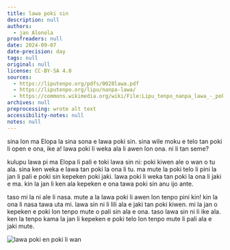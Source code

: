```yaml
---
title: lawa poki sin
description: null
authors:
  - jan Alonola
proofreaders: null
date: 2024-09-07
date-precision: day
tags: null
original: null
license: CC-BY-SA 4.0
sources:
  - https://liputenpo.org/pdfs/0028lawa.pdf
  - https://liputenpo.org/lipu/nanpa-lawa/
  - https://commons.wikimedia.org/wiki/File:Lipu_tenpo_nanpa_lawa_-_poki_telo.png
archives: null
preprocessing: wrote alt text
accessibility-notes: null
notes: null
---
```


sina lon ma Elopa la sina sona e lawa poki sin. sina wile moku e telo tan poki li open e ona, ike a! lawa poki li weka ala li awen lon ona. ni li tan seme?

kulupu lawa pi ma Elopa li pali e toki lawa sin ni: poki kiwen ale o wan o tu ala. sina ken weka e lawa tan poki la ona li tu. ma mute la poki telo li pini la jan li pali e poki sin kepeken poki jaki. lawa poki li weka tan poki la ona li jaki e ma. kin la jan li ken ala kepeken e ona tawa poki sin anu ijo ante.

taso mi la ni ale li nasa. mute a la lawa poki li awen lon tenpo pini kin! kin la ona li nasa tawa uta mi. lawa sin ni li lili ala e jaki tan poki kiwen. mi la jan o kepeken e poki lon tenpo mute o pali sin ala e ona. taso lawa sin ni li ike ala. ken la tenpo kama la jan li kepeken e poki telo lon tenpo mute li pali ala e jaki mute.

![lawa poki en poki li wan](https://upload.wikimedia.org/wikipedia/commons/c/cf/Lipu_tenpo_nanpa_lawa_-_poki_telo.png)